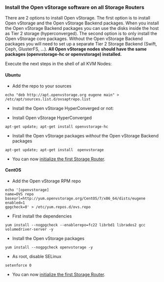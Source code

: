 ### <a name="installovs"></a>Install the Open vStorage software on all Storage Routers

There are 2 options to install Open vStorage. The first option is to
install Open vStorage and the Open vStorage Backend packages. When you
install the Open vStorage Backend packages you can use the disks inside
the host as Tier 2 storage (hyperconverged). The second
option is to only install the Open vStorage core packages. Without the
Open vStorage Backend packages you will need to set up a separate Tier 2
Storage Backend (Swift, Ceph, GlusterFS, ...).
**All Open vStorage nodes should have the same packages (openvstorage-hc or openvstorage) installed.**

Execute the next steps in the shell of all KVM Nodes:

#### Ubuntu
-   Add the repo to your sources
```
echo "deb http://apt.openvstorage.org eugene main" > /etc/apt/sources.list.d/ovsaptrepo.list
```
-  Install the Open vStorage HyperConverged or not:
  *   Install Open vStorage HyperConverged
```
apt-get update; apt-get install openvstorage-hc
```
  *   Install the Open vStorage packages *without* the Open vStorage Backend packages
```
apt-get update; apt-get install  openvstorage
```
-   You can now [initialize the first Storage Router](#initialize).


#### CentOS
-   Add the Open vStorage RPM repo
```
echo '[openvstorage]
name=OVS repo
baseurl=http://yum.openvstorage.org/CentOS/7/x86_64/dists/eugene
enabled=1
gpgcheck=0' > /etc/yum.repos.d/ovs.repo
```
-   First install the dependencies
```
yum install --nogpgcheck --enablerepo=fc22 librbd1 librados2 gcc volumedriver-server -y
```
-   Install the Open vStorage packages
```
yum install --nogpgcheck openvstorage -y
```
- As root, disable SELinux
```
setenforce 0
```
-   You can now [initialize the first Storage Router](#initialize).

